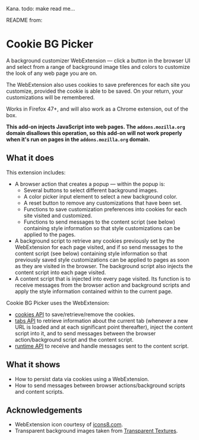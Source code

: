 Kana. todo: make read me...

README from:
# Cookie BG Picker
A background customizer WebExtension — click a button in the browser UI and select from a range of background image tiles and colors to customize the look of any web page you are on.

The WebExtension also uses cookies to save preferences for each site you customize, provided the cookie is able to be saved. On your return, your customizations will be remembered.

Works in Firefox 47+, and will also work as a Chrome extension, out of the box.

**This add-on injects JavaScript into web pages. The `addons.mozilla.org` domain disallows this operation, so this add-on will not work properly when it's run on pages in the `addons.mozilla.org` domain.**

## What it does

This extension includes:

* A browser action that creates a popup — within the popup is:
	* Several buttons to select different background images.
	* A color picker input element to select a new background color.
	* A reset button to remove any customizations that have been set.
	* Functions to save customization preferences into cookies for each site visited and customized.
	* Functions to send messages to the content script (see below) containing style information so that style customizations can be applied to the pages.
* A background script to retrieve any cookies previously set by the WebExtension for each page visited, and if so send messages to the content script (see below) containing style information so that previously saved style customizations can be applied to pages as soon as they are visited in the browser. The background script also injects the content script into each page visited.
* A content script that is injected into every page visited. Its function is to receive messages from the browser action and background scripts and apply the style information contained within to the current page.


Cookie BG Picker uses the WebExtension:

* [cookies API](https://developer.mozilla.org/en-US/Add-ons/WebExtensions/API/cookies) to save/retrieve/remove the cookies.
* [tabs API](https://developer.mozilla.org/en-US/Add-ons/WebExtensions/API/tabs) to retrieve information about the current tab (whenever a new URL is loaded and at each significant point thereafter), inject the content script into it, and to send messages between the browser action/background script and the content script.
* [runtime API](https://developer.mozilla.org/en-US/Add-ons/WebExtensions/API/runtime) to receive and handle messages sent to the content script.

## What it shows

* How to persist data via cookies using a WebExtension.
* How to send messages between browser actions/background scripts and content scripts.

## Acknowledgements

* WebExtension icon courtesy of [icons8.com](http://icons8.com).
* Transparent background images taken from [Transparent Textures](https://www.transparenttextures.com/).
